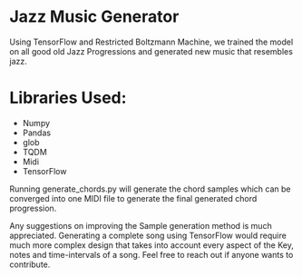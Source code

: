 # Jazz Music Generator
Using TensorFlow and Restricted Boltzmann Machine, we trained the model on all good old Jazz Progressions and generated new music that resembles jazz. 

# Libraries Used:
* Numpy
* Pandas
* glob
* TQDM
* Midi
* TensorFlow

Running generate_chords.py will generate the chord samples which can be converged into one MIDI file to generate the final generated chord progression. 

Any suggestions on improving the Sample generation method is much appreciated. Generating a complete song using TensorFlow would require much more complex design that takes into account every aspect of the Key, notes and time-intervals of a song. Feel free to reach out if anyone wants to contribute.  
